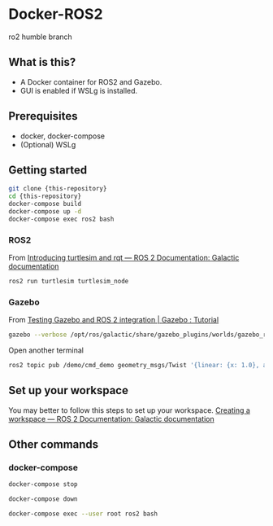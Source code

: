 # Docker-ROS2

ro2 humble branch

## What is this?

* A Docker container for ROS2 and Gazebo.
* GUI is enabled if WSLg is installed.


## Prerequisites

* docker, docker-compose
* (Optional) WSLg


## Getting started

```bash
git clone {this-repository}
cd {this-repository}
docker-compose build
docker-compose up -d
docker-compose exec ros2 bash
```

### ROS2

From [Introducing turtlesim and rqt — ROS 2 Documentation: Galactic documentation](https://docs.ros.org/en/galactic/Tutorials/Turtlesim/Introducing-Turtlesim.html#start-turtlesim)

```bash
ros2 run turtlesim turtlesim_node
```

### Gazebo

From [Testing Gazebo and ROS 2 integration | Gazebo : Tutorial](https://gazebosim.org/tutorials?tut=ros2_installing&cat=connect_ros#TestingGazeboandROS2integration)


```bash
gazebo --verbose /opt/ros/galactic/share/gazebo_plugins/worlds/gazebo_ros_diff_drive_demo.world
```

Open another terminal

```bash
ros2 topic pub /demo/cmd_demo geometry_msgs/Twist '{linear: {x: 1.0}, angular: {z: 1.0}}' -1
```


## Set up your workspace

You may better to follow this steps to set up your workspace.
[Creating a workspace — ROS 2 Documentation: Galactic documentation](https://docs.ros.org/en/galactic/Tutorials/Workspace/Creating-A-Workspace.html)


## Other commands

### docker-compose

```bash
docker-compose stop
```

```bash
docker-compose down
```

```bash
docker-compose exec --user root ros2 bash
```
